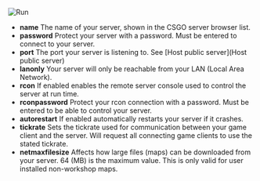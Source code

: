 ![Run](https://raw.githubusercontent.com/wiki/lenosisnickerboa/csgosl/pics/config-page-server1.jpg)

* **name** The name of your server, shown in the CSGO server browser list. 
* **password** Protect your server with a password. Must be entered to connect to your server.
* **port** The port your server is listening to. See [Host public server](Host public server)
* **lanonly** Your server will only be reachable from your LAN (Local Area Network).
* **rcon** If enabled enables the remote server console used to control the server at run time.
* **rconpassword** Protect your rcon connection with a password. Must be entered to be able to control your server.
* **autorestart** If enabled automatically restarts your server if it crashes.
* **tickrate** Sets the tickrate used for communication between your game client and the server. Will request all connecting game clients to use the stated tickrate.
* **netmaxfilesize** Affects how large files (maps) can be downloaded from your server. 64 (MB) is the maximum value. This is only valid for user installed non-workshop maps.